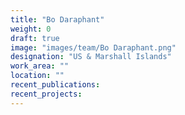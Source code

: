 ```yaml
---
title: "Bo Daraphant"
weight: 0
draft: true
image: "images/team/Bo Daraphant.png"
designation: "US & Marshall Islands"
work_area: ""
location: ""
recent_publications:
recent_projects:
---
```


